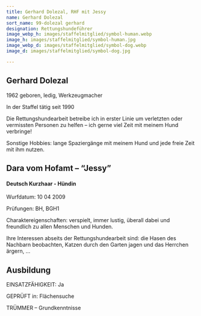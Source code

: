 ```yaml
---
title: Gerhard Dolezal, RHF mit Jessy
name: Gerhard Dolezal
sort_name: 99-dolezal gerhard
designation: Rettungshundeführer
image_webp_h: images/staffelmitglied/symbol-human.webp
image_h: images/staffelmitglied/symbol-human.jpg
image_webp_d: images/staffelmitglied/symbol-dog.webp
image_d: images/staffelmitglied/symbol-dog.jpg

---
```

## Gerhard Dolezal
1962 geboren, ledig, Werkzeugmacher

In der Staffel tätig seit 1990

Die Rettungshundearbeit betreibe ich in erster Linie um verletzten oder vermissten Personen zu helfen – ich gerne viel Zeit mit meinem Hund verbringe!

Sonstige Hobbies: lange Spaziergänge mit meinem Hund und jede freie Zeit mit ihm nutzen.

## Dara vom Hofamt – “Jessy”
#### Deutsch Kurzhaar - Hündin
Wurfdatum: 10 04 2009

Prüfungen: BH, BGH1

Charaktereigenschaften: verspielt, immer lustig, überall dabei und freundlich zu allen Menschen und Hunden.

Ihre Interessen abseits der Rettungshundearbeit sind: die Hasen des Nachbarn beobachten, Katzen durch den Garten jagen und das Herrchen ärgern, …

## Ausbildung
EINSATZFÄHIGKEIT:  Ja

GEPRÜFT in: Flächensuche

TRÜMMER – Grundkenntnisse